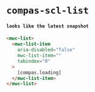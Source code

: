 # `compas-scl-list`

#### `looks like the latest snapshot`

```html
<mwc-list>
  <mwc-list-item
    aria-disabled="false"
    mwc-list-item=""
    tabindex="0"
  >
    [compas.loading]
  </mwc-list-item>
</mwc-list>

```


